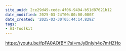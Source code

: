 ```yaml
---
site_uuid: 2ce29d49-cede-4f06-9494-b51d87621b12
date_modified: 2025-03-24T00:00:00.000Z
date_created: '2025-03-30T05:44:14.829Z'
tags:
- AI-Toolkit
---
```




https://youtu.be/fpFA0AOfBYI?si=mJyBnIyh4o7mHZHo